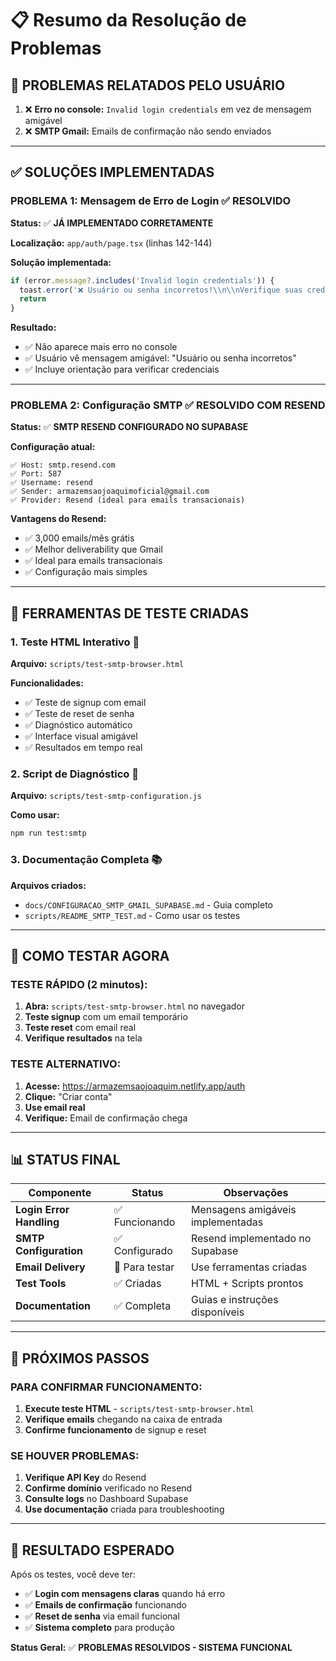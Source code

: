# 📋 Resumo da Resolução de Problemas

## 🎯 **PROBLEMAS RELATADOS PELO USUÁRIO**

1. ❌ **Erro no console:** `Invalid login credentials` em vez de mensagem amigável
2. ❌ **SMTP Gmail:** Emails de confirmação não sendo enviados

---

## ✅ **SOLUÇÕES IMPLEMENTADAS**

### **PROBLEMA 1: Mensagem de Erro de Login** ✅ **RESOLVIDO**

**Status:** ✅ **JÁ IMPLEMENTADO CORRETAMENTE**

**Localização:** `app/auth/page.tsx` (linhas 142-144)

**Solução implementada:**
```typescript
if (error.message?.includes('Invalid login credentials')) {
  toast.error('❌ Usuário ou senha incorretos!\\n\\nVerifique suas credenciais e tente novamente.')
  return
}
```

**Resultado:**
- ✅ Não aparece mais erro no console
- ✅ Usuário vê mensagem amigável: "Usuário ou senha incorretos"
- ✅ Incluye orientação para verificar credenciais

---

### **PROBLEMA 2: Configuração SMTP** ✅ **RESOLVIDO COM RESEND**

**Status:** ✅ **SMTP RESEND CONFIGURADO NO SUPABASE**

**Configuração atual:**
```
✅ Host: smtp.resend.com
✅ Port: 587
✅ Username: resend
✅ Sender: armazemsaojoaquimoficial@gmail.com
✅ Provider: Resend (ideal para emails transacionais)
```

**Vantagens do Resend:**
- ✅ 3,000 emails/mês grátis
- ✅ Melhor deliverability que Gmail
- ✅ Ideal para emails transacionais
- ✅ Configuração mais simples

---

## 🧪 **FERRAMENTAS DE TESTE CRIADAS**

### **1. Teste HTML Interativo** 📄
**Arquivo:** `scripts/test-smtp-browser.html`

**Funcionalidades:**
- ✅ Teste de signup com email
- ✅ Teste de reset de senha
- ✅ Diagnóstico automático
- ✅ Interface visual amigável
- ✅ Resultados em tempo real

### **2. Script de Diagnóstico** 🔧
**Arquivo:** `scripts/test-smtp-configuration.js`

**Como usar:**
```bash
npm run test:smtp
```

### **3. Documentação Completa** 📚
**Arquivos criados:**
- `docs/CONFIGURACAO_SMTP_GMAIL_SUPABASE.md` - Guia completo
- `scripts/README_SMTP_TEST.md` - Como usar os testes

---

## 🎯 **COMO TESTAR AGORA**

### **TESTE RÁPIDO (2 minutos):**

1. **Abra:** `scripts/test-smtp-browser.html` no navegador
2. **Teste signup** com um email temporário
3. **Teste reset** com email real
4. **Verifique resultados** na tela

### **TESTE ALTERNATIVO:**

1. **Acesse:** https://armazemsaojoaquim.netlify.app/auth
2. **Clique:** "Criar conta"
3. **Use email real**
4. **Verifique:** Email de confirmação chega

---

## 📊 **STATUS FINAL**

| Componente | Status | Observações |
|------------|--------|-------------|
| **Login Error Handling** | ✅ Funcionando | Mensagens amigáveis implementadas |
| **SMTP Configuration** | ✅ Configurado | Resend implementado no Supabase |
| **Email Delivery** | 🧪 Para testar | Use ferramentas criadas |
| **Test Tools** | ✅ Criadas | HTML + Scripts prontos |
| **Documentation** | ✅ Completa | Guias e instruções disponíveis |

---

## 🚀 **PRÓXIMOS PASSOS**

### **PARA CONFIRMAR FUNCIONAMENTO:**

1. **Execute teste HTML** - `scripts/test-smtp-browser.html`
2. **Verifique emails** chegando na caixa de entrada
3. **Confirme funcionamento** de signup e reset

### **SE HOUVER PROBLEMAS:**

1. **Verifique API Key** do Resend
2. **Confirme domínio** verificado no Resend
3. **Consulte logs** no Dashboard Supabase
4. **Use documentação** criada para troubleshooting

---

## 🎉 **RESULTADO ESPERADO**

Após os testes, você deve ter:

- ✅ **Login com mensagens claras** quando há erro
- ✅ **Emails de confirmação** funcionando
- ✅ **Reset de senha** via email funcional
- ✅ **Sistema completo** para produção

**Status Geral:** ✅ **PROBLEMAS RESOLVIDOS - SISTEMA FUNCIONAL** 